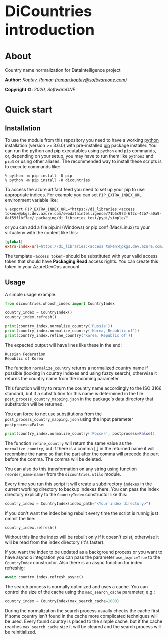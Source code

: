<font size="+12">**DiCountries introduction**</font>

# About

Country name normalization for DataIntelligence project

**Author:** *Koptev, Roman ([roman.koptev@softwareone.com](mailto:roman.koptev@softwareone.com))*

**Copyright ©:** *2020, SoftwareONE*

# Quick start

## Installation

To use the module from this repository you need to have a working [python](https://www.python.org/)
installation (version >= 3.6.0) with pre-installed [pip](https://pypi.org/project/pip/) package installer.
You can run the python and pip executables using `python` and `pip` commands, or, depending on
your setup, you may have to run them like `python3` and `pip3` or using other aliases. The recommended
way to install these scripts is to execute commands like:

```console
% python -m pip install -U pip
% python -m pip install -U dicountries 
```

To access the azure artifact feed you need to set up your pip to use appropriate indices.
For example you can set `PIP_EXTRA_INDEX_URL` environment variable like:

```console
% export PIP_EXTRA_INDEX_URL="https://di_libraries:<access token>@pkgs.dev.azure.com/swodataintelligence/71b5c973-6f2c-42b7-a0a9-8af59f1bf7ee/_packaging/di_libraries_test/pypi/simple/"
```

or you can add a file pip.ini (Windows) or pip.conf (Mac/Linux) to your virtualenv
with the content like this:

```ini
[global]
extra-index-url=https://di_libraries:<access token>@pkgs.dev.azure.com/swodataintelligence/71b5c973-6f2c-42b7-a0a9-8af59f1bf7ee/_packaging/di_libraries_test/pypi/simple/
```

The template `<access token>` should be substituted with your valid access token that
should have **Packaging Read** access rights. You can create this token in your AzureDevOps account.

## Usage

A simple usage example:

```python
from dicountries.whoosh_index import CountryIndex

country_index = CountryIndex()
country_index.refresh()

print(country_index.normalize_country('Russia'))
print(country_index.normalize_country('Korea, Republic of'))
print(country_index.refine_country('Korea, Republic of'))
```

The expected output will have lines like these in the end:

```
Russian Federation
Republic of Korea
```

The function `normalize_country` returns a normalized country name if possible
(looking in country indexes and using fuzzy search),
otherwise it returns the country name from the incoming parameter.

This function will try to return the country name accordingly to the ISO 3166
standard, but if a substitution for this name is determined in the file
`post_process_country_mapping.json` in the package's data directory that
substitution will be returned.

You can force to not use substitutions from the `post_process_country_mapping.json`
using the input parameter `postprocess=False`:

```python
print(country_index.normalize_country('Россия', postprocess=False))

```

The function `refine_country` will return the same value as the
`normalize_country`, but if there is a comma \[,\] in the returned name it will
recombine the name so that the part after the comma will precede the part before
the comma. The comma will be deleted.

You can also do this transformation on any string using function `reorder_name(name)`
from the `dicountries.utils` module.

Every time you run this script it will create a subdirectory `indexes` in
the current working directory to backup indexes there. You can pass the index
directory explicitly to the `CountryIndex` constructor like this:

```python
country_index = CountryIndex(index_path="<Your index directory>")
```

If you don't want the index being rebuilt every time the script is runnig
just ommit the line:

```python
country_index.refresh()
```

Without this line the index will be rebuilt only if it doesn't exist, otherwise
it will be read from the index directory (it's faster).

If you want the index to be updated as a background process or you want to have
asyncio integration you can pass the parameter `use_async=True` to the `CountryIndex`
constructor. Also there is an async function for index refreshig:

```python
await country_index.refresh_async()
```

The search process is normally optimized and uses a cache. You can control the size of
the cache using the `max_search_cache` parameter, e.g.:

```python
country_index = CountryIndex(max_search_cache=1000)
```

During the normalization the search process usually checks the cache first. If some
country isn't found in the cache more complicated techniques will be used.
Every found country is placed to the simple cache, but if the cache reaches
`max_search_cache` size it will be cleared and the search process will be reinitialized.



